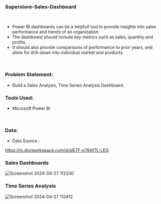 ### Superstore-Sales-Dashboard
<br>

- Power BI dashboards can be a helpfull tool to provide insights into sales performance and trends of an organization.
- The dashboard should include key metrics such as sales, quantity and profits.
- It should also provide comparisons of performance to prior years, and allow for drill-down into individual market and products.
<br>

### Problem Statement:
- Build a Sales Analysis, Time Series Analysis Dashboard.

### Tools Used: 
- Microsoft Power BI
<br>

### Data:
- Data Source :

https://in.docworkspace.com/d/sIE7F-e78Af7L-LEG
<br>

### Sales Dashboards

![Screenshot 2024-04-27 112330](https://github.com/harshuu2002/Superstore-Sales-Dashboard/assets/165991340/9616418a-7702-4b78-b78c-5cd5a3f0e764)

### Time Series Analysis

![Screenshot 2024-04-27 112412](https://github.com/harshuu2002/Superstore-Sales-Dashboard/assets/165991340/f75747a2-3aac-45fa-b9ba-da0419000b01)



